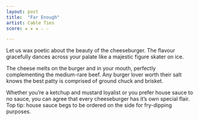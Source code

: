 ```yaml
---
layout: post
title:  "Far Enough"
artist: Cable Ties
score: ★ ★ ★ ☆ ☆

---
```


Let us wax poetic about the beauty of the cheeseburger. The flavour gracefully dances across your palate like a majestic figure skater on ice.

The cheese melts on the burger and in your mouth, perfectly complementing the medium-rare beef. Any burger lover worth their salt knows the best patty is comprised of ground chuck and brisket.

Whether you’re a ketchup and mustard loyalist or you prefer house sauce to no sauce, you can agree that every cheeseburger has it’s own special flair. Top tip: house sauce begs to be ordered on the side for fry-dipping purposes.
